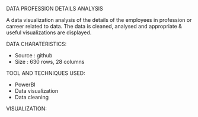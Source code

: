 DATA PROFESSION DETAILS ANALYSIS

  A data visualization analysis of the details of the employees in profession or carreer related to data. The data is cleaned, analysed and appropriate & useful visualizations are displayed.

DATA CHARATERISTICS:
  - Source : github
  - Size : 630 rows, 28 columns

TOOL AND TECHNIQUES USED:
  - PowerBI
  - Data visualization
  - Data cleaning

VISUALIZATION:

